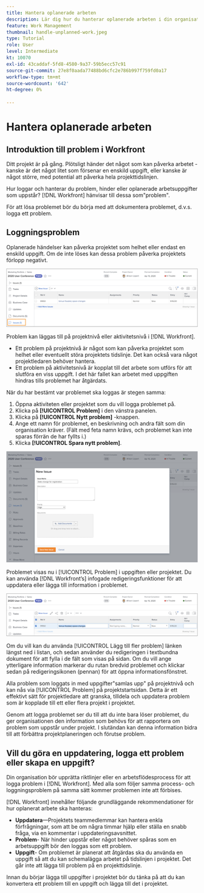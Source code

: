 ```yaml
---
title: Hantera oplanerade arbeten
description: Lär dig hur du hanterar oplanerade arbeten i din organisation med .
feature: Work Management
thumbnail: handle-unplanned-work.jpeg
type: Tutorial
role: User
level: Intermediate
kt: 10070
exl-id: 43caddaf-5fd8-4580-9a37-59b5ecc57c91
source-git-commit: 27e8f0aada77488bd6cfc2e786b997f759fd0a17
workflow-type: tm+mt
source-wordcount: '642'
ht-degree: 0%

---
```


# Hantera oplanerade arbeten

## Introduktion till problem i Workfront

Ditt projekt är på gång. Plötsligt händer det något som kan påverka arbetet - kanske är det något litet som försenar en enskild uppgift, eller kanske är något större, med potential att påverka hela projekttidslinjen.

Hur loggar och hanterar du problem, hinder eller oplanerade arbetsuppgifter som uppstår? [!DNL Workfront] hänvisar till dessa som&quot;problem&quot;.

För att lösa problemet bör du börja med att dokumentera problemet, d.v.s. logga ett problem.

## Loggningsproblem

Oplanerade händelser kan påverka projektet som helhet eller endast en enskild uppgift. Om de inte löses kan dessa problem påverka projektets förlopp negativt.

![En bild av [!UICONTROL Problem] avsnitt i [!DNL Workfront]](assets/01-issue-list-project-level-generic.png)

Problem kan läggas till på projektnivå eller aktivitetsnivå i [!DNL Workfront].

* Ett problem på projektnivå är något som kan påverka projektet som helhet eller eventuellt störa projektets tidslinje. Det kan också vara något projektledaren behöver hantera.
* Ett problem på aktivitetsnivå är kopplat till det arbete som utförs för att slutföra en viss uppgift. I det här fallet kan arbetet med uppgiften hindras tills problemet har åtgärdats.

När du har bestämt var problemet ska loggas är stegen samma:

1. Öppna aktiviteten eller projektet som du vill logga problemet på.
1. Klicka på **[!UICONTROL Problem]** i den vänstra panelen.
1. Klicka på **[!UICONTROL Nytt problem]** -knappen.
1. Ange ett namn för problemet, en beskrivning och andra fält som din organisation kräver. (Fält med feta namn krävs, och problemet kan inte sparas förrän de har fyllts i.)
1. Klicka **[!UICONTROL Spara nytt problem]**.

![En bild av [!UICONTROL Nytt problem] window in [!DNL Workfront]](assets/02-create-issue-details-window.png)

Problemet visas nu i [!UICONTROL Problem] i uppgiften eller projektet. Du kan använda [!DNL Workfront’s] infogade redigeringsfunktioner för att uppdatera eller lägga till information i problemet.

![En bild av [!DNL Workfront’s] infogade redigeringsfunktioner för att uppdatera eller lägga till information i problemet](assets/03-issue-list-inline-editing.png)

Om du vill kan du använda [!UICONTROL Lägg till fler problem] länken längst ned i listan, och sedan använder du redigeringen i textbundna dokument för att fylla i de fält som visas på sidan. Om du vill ange ytterligare information markerar du rutan bredvid problemet och klickar sedan på redigeringsikonen (pennan) för att öppna informationsfönstret.

Alla problem som loggats in med uppgifter&quot;samlas upp&quot; på projektnivå och kan nås via [!UICONTROL Problem] på projektstartsidan. Detta är ett effektivt sätt för projektledare att granska, tilldela och uppdatera problem som är kopplade till ett eller flera projekt i projektet.

Genom att logga problemet ser du till att du inte bara löser problemet, du ger organisationen den information som behövs för att rapportera om problem som uppstår under projekt. I slutändan kan denna information bidra till att förbättra projektplaneringen och förutse problem.

<!-- 
Learn more graphic and documentation articles/links
* Create issues
* Delete issues
* Edit issues
* View issues
-->

## Vill du göra en uppdatering, logga ett problem eller skapa en uppgift?

Din organisation bör upprätta riktlinjer eller en arbetsflödesprocess för att logga problem i [!DNL Workfront]. Med alla som följer samma process- och loggningsproblem på samma sätt kommer problemen inte att förbises.

[!DNL Workfront] innehåller följande grundläggande rekommendationer för hur oplanerat arbete ska hanteras:

* **Uppdatera**—Projektets teammedlemmar kan hantera enkla förfrågningar, som att be om några timmar hjälp eller ställa en snabb fråga, via en kommentar i uppdateringsavsnittet.
* **Problem**- När hinder uppstår eller något behöver spåras som en arbetsuppgift bör den loggas som ett problem.
* **Uppgift**- Om problemet är planerat att åtgärdas ska du använda en uppgift så att du kan schemalägga arbetet på tidslinjen i projektet. Det går inte att lägga till problem på en projekttidslinje.

Innan du börjar lägga till uppgifter i projektet bör du tänka på att du kan konvertera ett problem till en uppgift och lägga till det i projektet. <!-- Learn how to do this in Section 3 of this learning path. -->

